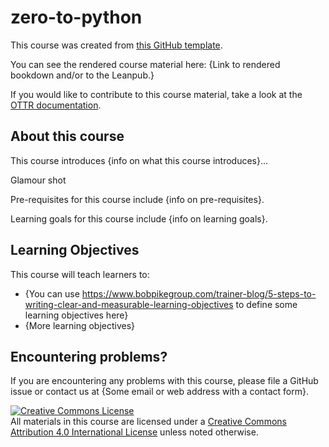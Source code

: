 # zero-to-python

This course was created from [this GitHub template](https://github.com/ottrproject/OTTR_Template).

You can see the rendered course material here: {Link to rendered bookdown and/or to the Leanpub.}

If you would like to contribute to this course material, take a look at the [OTTR documentation](https://www.ottrproject.org/).

## About this course

This course introduces {info on what this course introduces}...

Glamour shot

Pre-requisites for this course include {info on pre-requisites}.

Learning goals for this course include {info on learning goals}.

## Learning Objectives

This course will teach learners to:  

- {You can use https://www.bobpikegroup.com/trainer-blog/5-steps-to-writing-clear-and-measurable-learning-objectives to define some learning objectives here}
- {More learning objectives}

## Encountering problems?

If you are encountering any problems with this course, please file a GitHub issue or contact us at {Some email or web address with a contact form}.

<a rel="license" href="http://creativecommons.org/licenses/by/4.0/"><img alt="Creative Commons License" style="border-width:0" src="https://i.creativecommons.org/l/by/4.0/88x31.png" /></a><br />All materials in this course are licensed under a <a rel="license" href="http://creativecommons.org/licenses/by/4.0/">Creative Commons Attribution 4.0 International License</a> unless noted otherwise.
